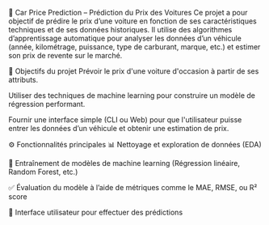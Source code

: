 🚗 Car Price Prediction – Prédiction du Prix des Voitures
Ce projet a pour objectif de prédire le prix d’une voiture en fonction de ses caractéristiques techniques et de ses données historiques. Il utilise des algorithmes d’apprentissage automatique pour analyser les données d’un véhicule (année, kilométrage, puissance, type de carburant, marque, etc.) et estimer son prix de revente sur le marché.

🎯 Objectifs du projet
Prévoir le prix d'une voiture d'occasion à partir de ses attributs.

Utiliser des techniques de machine learning pour construire un modèle de régression performant.

Fournir une interface simple (CLI ou Web) pour que l'utilisateur puisse entrer les données d’un véhicule et obtenir une estimation de prix.

⚙️ Fonctionnalités principales
📊 Nettoyage et exploration de données (EDA)

🧠 Entraînement de modèles de machine learning (Régression linéaire, Random Forest, etc.)

✅ Évaluation du modèle à l’aide de métriques comme le MAE, RMSE, ou R² score

💬 Interface utilisateur pour effectuer des prédictions 

